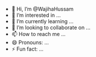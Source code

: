 - 👋 Hi, I’m @WajihaHussam
- 👀 I’m interested in ...
- 🌱 I’m currently learning ...
- 💞️ I’m looking to collaborate on ...
- 📫 How to reach me ...
- 😄 Pronouns: ...
- ⚡ Fun fact: ...

<!---
WajihaHussam/WajihaHussam is a ✨ special ✨ repository because its `README.md` (this file) appears on your GitHub profile.
You can click the Preview link to take a look at your changes.
--->
